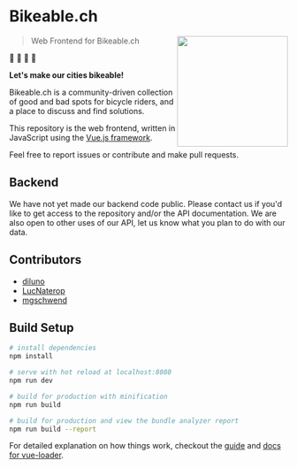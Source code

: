 # Bikeable.ch
<img align="right" height="200" width="200" src="https://bikeable.ch/static/img/bikeable-logo-gr.svg">

> Web Frontend for Bikeable.ch

🚴 🚴 🚴 🚴

**Let's make our cities bikeable!**

Bikeable.ch is a community-driven collection of good and bad spots for bicycle riders, and a place to discuss and find solutions.

This repository is the web frontend, written in JavaScript using the [Vue.js framework](https://vuejs.org/).

Feel free to report issues or contribute and make pull requests.

## Backend
We have not yet made our backend code public. Please contact us if you'd like to get access to the repository and/or the API documentation. We are also open to other uses of our API, let us know what you plan to do with our data.

## Contributors
- [diluno](//github.com/diluno)
- [LucNaterop](//github.com/lucNaterop)
- [mgschwend](//github.com/mgschwend)


## Build Setup

``` bash
# install dependencies
npm install

# serve with hot reload at localhost:8080
npm run dev

# build for production with minification
npm run build

# build for production and view the bundle analyzer report
npm run build --report
```

For detailed explanation on how things work, checkout the [guide](http://vuejs-templates.github.io/webpack/) and [docs for vue-loader](http://vuejs.github.io/vue-loader).
